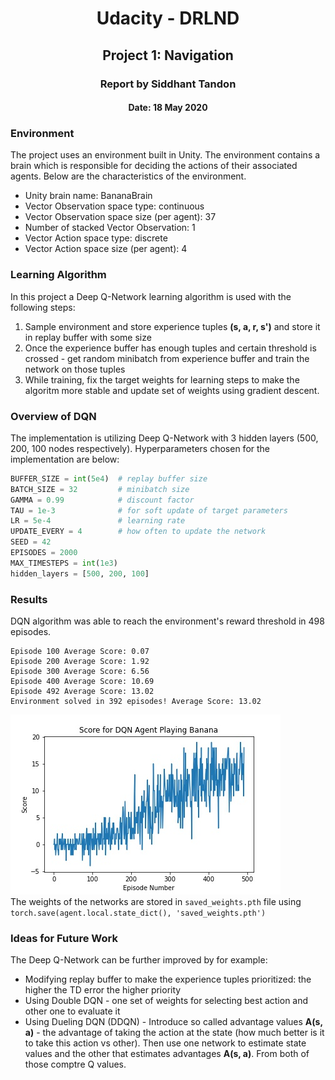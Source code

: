 <center><h1>Udacity - DRLND</h1></center>
<center><h2>Project 1: Navigation</h2></center>
<center><h3>Report by Siddhant Tandon</h3></center>
<center><h4>Date: 18 May 2020</h4></center>

### Environment
The project uses an environment built in Unity. The environment contains a brain which is responsible for deciding the actions of their associated agents. Below are the characteristics of the environment.

- Unity brain name: BananaBrain
- Vector Observation space type: continuous
- Vector Observation space size (per agent): 37
- Number of stacked Vector Observation: 1
- Vector Action space type: discrete
- Vector Action space size (per agent): 4

### Learning Algorithm

In this project a Deep Q-Network learning algorithm is used with the following steps:

1. Sample environment and store experience tuples **(s, a, r, s')** and store it in replay buffer with some size
2. Once the experience buffer has enough tuples and certain threshold is crossed - get random minibatch from experience buffer and train the network on those tuples
3. While training, fix the target weights for learning steps to make the algoritm more stable and update set of weights using gradient descent.

### Overview of DQN

The implementation is utilizing Deep Q-Network with 3 hidden layers (500, 200, 100 nodes respectively).
Hyperparameters chosen for the implementation are below:

```python
BUFFER_SIZE = int(5e4)  # replay buffer size
BATCH_SIZE = 32         # minibatch size
GAMMA = 0.99            # discount factor
TAU = 1e-3              # for soft update of target parameters
LR = 5e-4               # learning rate
UPDATE_EVERY = 4        # how often to update the network
SEED = 42
EPISODES = 2000
MAX_TIMESTEPS = int(1e3)
hidden_layers = [500, 200, 100]
```

### Results

DQN algorithm was able to reach the environment's reward threshold in 498 episodes.

```
Episode 100	Average Score: 0.07
Episode 200	Average Score: 1.92
Episode 300	Average Score: 6.56
Episode 400	Average Score: 10.69
Episode 492	Average Score: 13.02
Environment solved in 392 episodes!	Average Score: 13.02
```
![](images/navigation_plot.jpg)
<br>
The weights of the networks are stored in `saved_weights.pth` file using `torch.save(agent.local.state_dict(), 'saved_weights.pth')`

### Ideas for Future Work

The Deep Q-Network can be further improved by for example:

- Modifying replay buffer to make the experience tuples prioritized: the higher the TD error the higher priority
- Using Double DQN - one set of weights for selecting best action and other one to evaluate it
- Using Dueling DQN (DDQN) - Introduce so called advantage values **A(s, a)** - the advantage of taking the action at the state (how much better is it to take this action vs other). Then use one network to estimate state values and the other that estimates advantages **A(s, a)**. From both of those comptre Q values.
